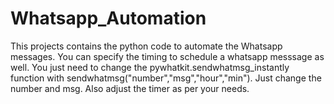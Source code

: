 # Whatsapp_Automation
This projects contains the python code to automate the Whatsapp messages. You can specify the timing to schedule a whatsapp messsage as well. 
You just need to change the pywhatkit.sendwhatmsg_instantly function with sendwhatmsg("number","msg","hour","min").
Just change the number and msg. Also adjust the timer as per your needs.
